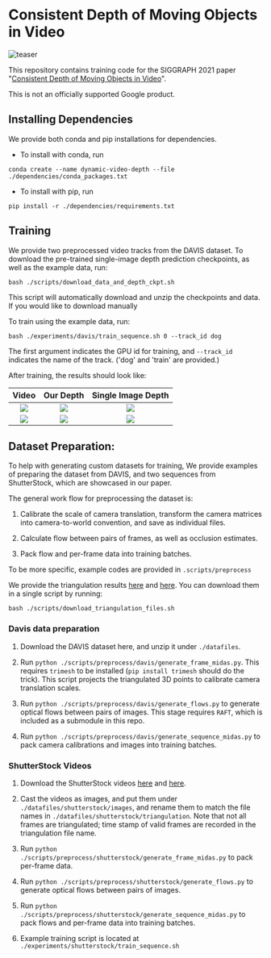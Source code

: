 # Consistent Depth of Moving Objects in Video

![teaser](./assets/teaser.gif)

This repository contains training code for the SIGGRAPH 2021 paper
"[Consistent Depth of Moving Objects in
Video](https://dynamic-video-depth.github.io/)".

This is not an officially supported Google product.

## Installing Dependencies

We provide both conda and pip installations for dependencies.

- To install with conda, run 

```
conda create --name dynamic-video-depth --file ./dependencies/conda_packages.txt
```

- To install with pip, run

```
pip install -r ./dependencies/requirements.txt
```



## Training
We provide two preprocessed video tracks from the DAVIS dataset. To download the pre-trained single-image depth prediction checkpoints, as well as the example data, run:


```
bash ./scripts/download_data_and_depth_ckpt.sh
```

This script will automatically download and unzip the checkpoints and data. If you would like to download manually 

To train using the example data, run:

```
bash ./experiments/davis/train_sequence.sh 0 --track_id dog
```

The first argument indicates the GPU id for training, and `--track_id` indicates the name of the track. ('dog' and 'train' are provided.)

After training, the results should look like:

| Video       |  Our Depth | Single Image Depth |
:----:| :----:| :----:
![](assets/rgb_dog.gif) | ![](assets/dog_depth.gif) | ![](assets/dog_depth_init.gif) |
![](assets/rgb_train.gif) | ![](assets/depth_train.gif) | ![](assets/depth_train_init.gif) |


## Dataset Preparation:

To help with generating custom datasets for training, We provide examples of preparing the dataset from DAVIS, and two sequences from ShutterStock, which are showcased in our paper.

The general work flow for preprocessing the dataset is:

1. Calibrate the scale of camera translation, transform the camera matrices into camera-to-world convention, and save as individual files.

2. Calculate flow between pairs of frames, as well as occlusion estimates.

3. Pack flow and per-frame data into training batches.

To be more specific, example codes are provided in `.scripts/preprocess`

We provide the triangulation results [here](https://drive.google.com/file/d/1U07e9xtwYbBZPpJ2vfsLaXYMWATt4XyB/view?usp=sharing) and [here](https://drive.google.com/file/d/1om58tVKujaq1Jo_ShpKc4sWVAWBoKY6U/view?usp=sharing). You can download them in a single script by running:

```
bash ./scripts/download_triangulation_files.sh
```

### Davis data preparation

1. Download the DAVIS dataset here, and unzip it under `./datafiles`. 

2. Run `python ./scripts/preprocess/davis/generate_frame_midas.py`. This requires `trimesh` to be installed (`pip install trimesh` should do the trick). This script projects the triangulated 3D points to calibrate camera translation scales.

3. Run `python ./scripts/preprocess/davis/generate_flows.py` to generate optical flows between pairs of images. This stage requires `RAFT`, which is included as a submodule in this repo.


4. Run `python ./scripts/preprocess/davis/generate_sequence_midas.py` to pack camera calibrations and images into training batches.

### ShutterStock Videos


1. Download the ShutterStock videos [here](https://www.shutterstock.com/video/clip-1058262031-loyal-golden-retriever-dog-running-across-green) and [here](https://www.shutterstock.com/nb/video/clip-1058781907-handsome-pedigree-cute-white-labrador-walking-on).



2. Cast the videos as images, and put them under `./datafiles/shutterstock/images`, and rename them to match the file names in `./datafiles/shutterstock/triangulation`. Note that not all frames are triangulated; time stamp of valid frames are recorded in the triangulation file name.

2. Run `python ./scripts/preprocess/shutterstock/generate_frame_midas.py` to pack per-frame data. 

3. Run `python ./scripts/preprocess/shutterstock/generate_flows.py` to generate optical flows between pairs of images. 

4. Run `python ./scripts/preprocess/shutterstock/generate_sequence_midas.py` to pack flows and per-frame data into training batches.

5. Example training script is located at `./experiments/shutterstock/train_sequence.sh`














